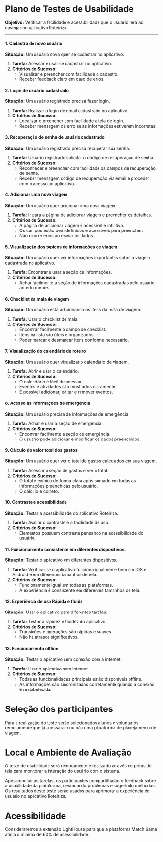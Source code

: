 # Plano de Testes de Usabilidade

**Objetivo:** Verificar a facilidade e acessibilidade que o usuário terá ao navegar no aplicativo Roteiriza.

---

#### 1. Cadastro de novo usuário

**Situação:** Um usuário nova quer se cadastrar no aplicativo.

1. **Tarefa:** Acessar e usar se cadastrar no aplicativo.
2. **Critérios de Sucesso:**
   - Visualizar e preencher com facilidade o cadastro.
   - Receber feedback claro em caso de erros.

#### 2. Login de usuário cadastrado

**Situação:** Um usuário registrado precisa fazer login.

1. **Tarefa:** Realizar o login de email cadastrado no aplicativo.
2. **Critérios de Sucesso:**
   - Localizar e preencher com facilidade a tela de login.
   - Receber mensagem de erro se as informações estiverem incorretas.
  
#### 3. Recuperação de senha de usuário cadastrado

**Situação:** Um usuário registrado precisa recuperar sua senha.

1. **Tarefa:** Usuário registrado solicitar o código de recuperação de senha.
2. **Critérios de Sucesso:**
   - Reconhecer e preencher com facilidade os campos de recuperação de senha.
   - Receber mensagem código de recuperação via email e proceder com o acesso ao aplicativo.

#### 4. Adicionar uma nova viagem

**Situação:** Um usuário quer adicionar uma nova viagem.

1. **Tarefa:** Ir para a página de adicionar viagem e preencher os detalhes.
2. **Critérios de Sucesso:**
   - A página de adicionar viagem é acessível e intuitiva.
   - Os campos estão bem definidos e acessiveis para preencher.
   - Não ocorre erros ao enviar os dados.

#### 5. Visualização dos tópicos de informações de viagem

**Situação:** Um usuário quer ver informações importantes sobre a viagem cadastrada no aplicativo.

1. **Tarefa:** Encontrar e usar a seção de informações.
2. **Critérios de Sucesso:**
   - Achar facilmente a seção de informações cadastradas pelo usuário anteriormente.

#### 6. Checklist da mala de viagem

**Situação:** Um usuário está adicionando os itens da mala de viagem.

1. **Tarefa:** Usar o checklist de mala.
2. **Critérios de Sucesso:**
   - Encontrar facilmente o campo de checklist.
   - Itens na lista são úteis e organizados.
   - Poder marcar e desmarcar itens conforme necessário.

#### 7. Visualização do calendário de roteiro

**Situação:** Um usuário quer visualizar o calendário de viagem.

1. **Tarefa:** Abrir e usar o calendário.
2. **Critérios de Sucesso:**
   - O calendário é fácil de acessar.
   - Eventos e atividades são mostrados claramente.
   - É possível adicionar, editar e remover eventos.

#### 8. Acesso às informações de emergência

**Situação:** Um usuário precisa de informações de emergência.

1. **Tarefa:** Achar e usar a seção de emergência.
2. **Critérios de Sucesso:**
   - Encontrar facilmente a seção de emergência.
   - O usuário pode adicionar e modificar os dados preenchidos.

#### 9. Cálculo do valor total dos gastos

**Situação:** Um usuário quer ver o total de gastos calculados em sua viagem.

1. **Tarefa:** Acessar a seção de gastos e ver o total.
2. **Critérios de Sucesso:**
   - O total é exibido de forma clara após somado em todas as informações preenchidas pelo usuário.
   - O cálculo é correto.

#### 10. Contraste e acessibilidade

**Situação:** Testar a acessibilidade do aplicativo Roteiriza.

1. **Tarefa:** Avaliar o contraste e a facilidade de uso.
2. **Critérios de Sucesso:**
   - Elementos possuem contraste pensando na acessibilidade do usuário.

#### 11. Funcionamento consistente em diferentes dispositivos.

**Situação:** Testar o aplicativo em diferentes dispositivos.

1. **Tarefa:** Verificar se o aplicativo funciona igualmente bem em iOS e Android e em diferentes tamanhos de tela.
2. **Critérios de Sucesso:**
   - Funcionamento igual em todas as plataformas.
   - A experiência é consistente em diferentes tamanhos de tela.

#### 12. Experiência de uso Rápida e fluida

**Situação:** Usar o aplicativo para diferentes tarefas.

1. **Tarefa:** Testar a rapidez e fluidez do aplicativo.
2. **Critérios de Sucesso:**
   - Transições e operações são rápidas e suaves.
   - Não há atrasos significativos.

#### 13. Funcionamento offline

**Situação:** Testar o aplicativo sem conexão com a internet.

1. **Tarefa:** Usar o aplicativo sem internet.
2. **Critérios de Sucesso:**
   - Todas as funcionalidades principais estão disponíveis offline.
   - As informações são sincronizadas corretamente quando a conexão é restabelecida.

 # Seleção dos participantes

Para a realização do teste serão selecionados alunos e voluntários remotamente que já acessaram ou não uma plataforma de planejamento de viagem. 

# Local e Ambiente de Avaliação

O teste de usabilidade será remotamente e realizado através de prints de tela para monitorar a interação do usuário com o sistema. 

Após concluir as tarefas, os participantes compartilharão o feedback sobre a usabilidade da plataforma, destacando problemas e sugerindo melhorias. Os resultados deste teste serão usados para aprimorar a experiência do usuário no aplicativo Roteiriza.

# Acessibilidade

Consideraremos a extensão LightHouse para que a plataforma Match Game atinja o mínimo de 60% de acessibilidade. 

